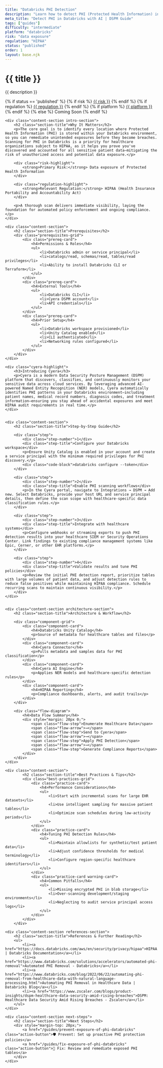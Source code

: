 ```yaml
---
title: "Databricks PHI Detection"
description: "Learn how to detect PHI (Protected Health Information) in Databricks environments. Follow step-by-step guidance for HIPAA compliance."
meta_title: "Detect PHI in Databricks with AI | DSPM Guide"
tags: ["guides"]
difficulty: "intermediate"
platform: "databricks"
risk: "data exposure"
regulation: "HIPAA"
status: "published"
order: 1
layout: base.njk
---
```


<div class="container">
    <div class="header">
        <h1>{{ title }}</h1>
        <p>{{ description }}</p>
        <div class="guide-tags-container">
			<div class="guide-tags-wrapper">
		    {% if status == 'published' %}
		        {% if risk %}
		        <a href="/risk/{{ risk | downcase | replace: ' ', '-' }}/" class="guide-tag risk">{{ risk }}</a>
		        {% endif %}
		        {% if regulation %}
		        <a href="/regulation/{{ regulation | downcase | replace: ' ', '-' }}/" class="guide-tag regulation">{{ regulation }}</a>
		        {% endif %}
		        {% if platform %}
		        <a href="/platforms/{{ platform | downcase | replace: ' ', '-' }}/" class="guide-tag platform">{{ platform }}</a>
		        {% endif %}
		    {% else %}
		        <span class="guide-tag coming-soon">Coming Soon</span>
		    {% endif %}
		</div>
		</div>
    </div>

    <div class="content-section intro-section">
        <h2 class="section-title">Why It Matters</h2>
        <p>The core goal is to identify every location where Protected Health Information (PHI) is stored within your Databricks environment, so you can remediate unintended exposures before they become breaches. Scanning for PHI in Databricks is a priority for healthcare organizations subject to HIPAA, as it helps you prove you've discovered and accounted for all sensitive patient data—mitigating the risk of unauthorized access and potential data exposure.</p>
        
        <div class="risk-highlight">
            <strong>Primary Risk:</strong> Data exposure of Protected Health Information
        </div>
        
        <div class="regulation-highlight">
            <strong>Relevant Regulation:</strong> HIPAA (Health Insurance Portability and Accountability Act)
        </div>
        
        <p>A thorough scan delivers immediate visibility, laying the foundation for automated policy enforcement and ongoing compliance.</p>
    </div>

    <div class="content-section">
        <h2 class="section-title">Prerequisites</h2>
        <div class="prerequisites-grid">
            <div class="prereq-card">
                <h4>Permissions & Roles</h4>
                <ul>
                    <li>Databricks admin or service principal</li>
                    <li>catalogs/read, schemas/read, tables/read privileges</li>
                    <li>Ability to install Databricks CLI or Terraform</li>
                </ul>
            </div>
            <div class="prereq-card">
                <h4>External Tools</h4>
                <ul>
                    <li>Databricks CLI</li>
                    <li>Cyera DSPM account</li>
                    <li>API credentials</li>
                </ul>
            </div>
            <div class="prereq-card">
                <h4>Prior Setup</h4>
                <ul>
                    <li>Databricks workspace provisioned</li>
                    <li>Unity Catalog enabled</li>
                    <li>CLI authenticated</li>
                    <li>Networking rules configured</li>
                </ul>
            </div>
        </div>
    </div>
	
    <div class="cyera-highlight">
        <h3>Introducing Cyera</h3>
        <p>Cyera is a modern Data Security Posture Management (DSPM) platform that discovers, classifies, and continuously monitors your sensitive data across cloud services. By leveraging advanced AI-powered Named Entity Recognition (NER) models, Cyera automatically identifies PHI patterns in your Databricks environment—including patient names, medical record numbers, diagnosis codes, and treatment information—ensuring you stay ahead of accidental exposures and meet HIPAA audit requirements in real time.</p>
    </div>
	

    <div class="content-section">
        <h2 class="section-title">Step-by-Step Guide</h2>
        
        <div class="step">
            <div class="step-number">1</div>
            <div class="step-title">Configure your Databricks workspace</div>
            <p>Ensure Unity Catalog is enabled in your account and create a service principal with the minimum required privileges for PHI discovery.</p>
            <div class="code-block">databricks configure --token</div>
        </div>

        <div class="step">
            <div class="step-number">2</div>
            <div class="step-title">Enable PHI scanning workflows</div>
            <p>In the Cyera portal, navigate to Integrations → DSPM → Add new. Select Databricks, provide your host URL and service principal details, then define the scan scope with healthcare-specific data classification rules.</p>
        </div>

        <div class="step">
            <div class="step-number">3</div>
            <div class="step-title">Integrate with healthcare systems</div>
            <p>Configure webhooks or streaming exports to push PHI detection results into your healthcare SIEM or Security Operations Center. Link findings to existing compliance management systems like Epic, Cerner, or other EHR platforms.</p>
        </div>

        <div class="step">
            <div class="step-number">4</div>
            <div class="step-title">Validate results and tune PHI policies</div>
            <p>Review the initial PHI detection report, prioritize tables with large volumes of patient data, and adjust detection rules to reduce false positives while maintaining HIPAA compliance. Schedule recurring scans to maintain continuous visibility.</p>
        </div>
    </div>


    <div class="content-section architecture-section">
        <h2 class="section-title">Architecture & Workflow</h2>
        
        <div class="component-grid">
            <div class="component-card">
                <h4>Databricks Unity Catalog</h4>
                <p>Source of metadata for healthcare tables and files</p>
            </div>
            <div class="component-card">
                <h4>Cyera Connector</h4>
                <p>Pulls metadata and samples data for PHI classification</p>
            </div>
            <div class="component-card">
                <h4>Cyera AI Engine</h4>
                <p>Applies NER models and healthcare-specific detection rules</p>
            </div>
            <div class="component-card">
                <h4>HIPAA Reporting</h4>
                <p>Compliance dashboards, alerts, and audit trails</p>
            </div>
        </div>

        <div class="flow-diagram">
            <h4>Data Flow Summary</h4>
            <div style="margin: 20px 0;">
                <span class="flow-step">Enumerate Healthcare Data</span>
                <span class="flow-arrow">→</span>
                <span class="flow-step">Send to Cyera</span>
                <span class="flow-arrow">→</span>
                <span class="flow-step">Apply PHI Detection</span>
                <span class="flow-arrow">→</span>
                <span class="flow-step">Generate Compliance Reports</span>
            </div>
        </div>
    </div>

	<div class="content-section">
	        <h2 class="section-title">Best Practices & Tips</h2>
	        <div class="best-practices-grid">
	            <div class="practice-card">
	                <h4>Performance Considerations</h4>
	                <ul>
	                    <li>Start with incremental scans for large EHR datasets</li>
	                    <li>Use intelligent sampling for massive patient tables</li>
	                    <li>Optimize scan schedules during low-activity periods</li>
	                </ul>
	            </div>
	            <div class="practice-card">
	                <h4>Tuning PHI Detection Rules</h4>
	                <ul>
	                    <li>Maintain allowlists for synthetic/test patient data</li>
	                    <li>Adjust confidence thresholds for medical terminology</li>
	                    <li>Configure region-specific healthcare identifiers</li>
	                </ul>
	            </div>
	            <div class="practice-card warning-card">
	                <h4>Common Pitfalls</h4>
	                <ul>
	                    <li>Missing encrypted PHI in blob storage</li>
	                    <li>Over-scanning development/staging environments</li>
	                    <li>Neglecting to audit service principal access logs</li>
	                </ul>
	            </div>
	        </div>
	    </div>

    <div class="content-section references-section">
        <h2 class="section-title">References & Further Reading</h2>
        <ul>
            <li><a href="https://docs.databricks.com/aws/en/security/privacy/hipaa">HIPAA | Databricks Documentation</a></li>
            <li><a href="https://www.databricks.com/solutions/accelerators/automated-phi-removal">Automated PHI Removal - Databricks</a></li>
            <li><a href="https://www.databricks.com/blog/2022/06/22/automating-phi-removal-from-healthcare-data-with-natural-language-processing.html">Automating PHI Removal in Healthcare Data | Databricks Blog</a></li>
            <li><a href="https://www.zscaler.com/blogs/product-insights/dspm-healthcare-data-security-amid-rising-breaches">DSPM: Healthcare Data Security Amid Rising Breaches - Zscaler</a></li>
        </ul>
    </div>

    <div class="content-section next-steps">
        <h2 class="section-title">Next Steps</h2>
        <div style="margin-top: 20px;">
            <a href="/guides/prevent-exposure-of-phi-databricks" class="action-button">🛡️ Prevent: Set up proactive PHI protection policies</a>
            <a href="/guides/fix-exposure-of-phi-databricks" class="action-button">🔧 Fix: Review and remediate exposed PHI tables</a>
        </div>
    </div>
</div>